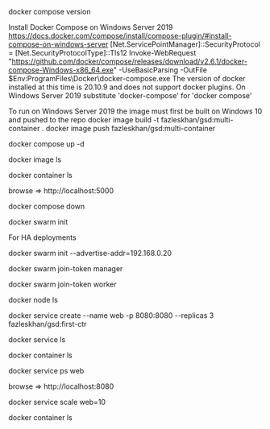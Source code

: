 docker compose version

  Install Docker Compose on Windows Server 2019
  https://docs.docker.com/compose/install/compose-plugin/#install-compose-on-windows-server
  [Net.ServicePointManager]::SecurityProtocol = [Net.SecurityProtocolType]::Tls12
  Invoke-WebRequest "https://github.com/docker/compose/releases/download/v2.6.1/docker-compose-Windows-x86_64.exe" -UseBasicParsing -OutFile $Env:ProgramFiles\Docker\docker-compose.exe
  The version of docker installed at this time is 20.10.9 and does not support docker plugins.
  On Windows Server 2019 substitute 'docker-compose' for 'docker compose'

  To run on Windows Server 2019 the image must first be built on Windows 10 and pushed to the repo
  docker image build -t fazleskhan/gsd:multi-container .
  docker image push fazleskhan/gsd:multi-container

docker compose up -d

docker image ls

docker container ls

browse => http://localhost:5000

docker compose down

docker swarm init

For HA deployments

  docker swarm init --advertise-addr=192.168.0.20

  docker swarm join-token manager

  docker swarm join-token worker

docker node ls

docker service create --name web -p 8080:8080 --replicas 3 fazleskhan/gsd:first-ctr

docker service ls

docker container ls

docker service ps web

browse => http://localhost:8080

docker service scale web=10

docker container ls